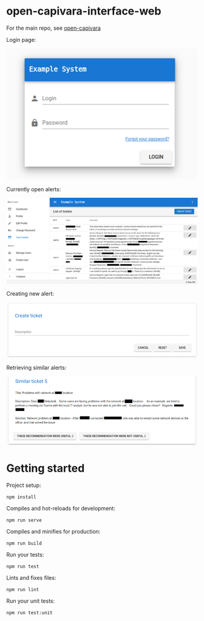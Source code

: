 # open-capivara-interface-web
For the main repo, see [open-capivara](https://github.com/skaylink/open-capivara)

Login page:

![](docs/images/frontend-login.png)

Currently open alerts:

![](docs/images/frontend-table.png)

Creating new alert:

![](docs/images/frontend-create.png)

Retrieving similar alerts:

![](docs/images/frontend-recommendations.png)

# Getting started
Project setup:
```
npm install
```

 Compiles and hot-reloads for development:
```
npm run serve
```

 Compiles and minifies for production:
```
npm run build
```

 Run your tests:
```
npm run test
```

 Lints and fixes files:
```
npm run lint
```

 Run your unit tests:
```
npm run test:unit
```
